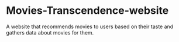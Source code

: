 # Movies-Transcendence-website
A website that recommends movies to users based on their taste and gathers data about movies for them.
